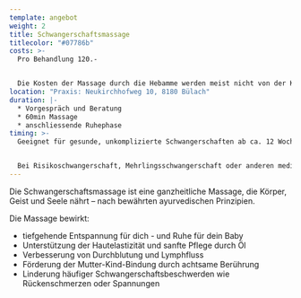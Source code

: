 ```yaml
---
template: angebot
weight: 2
title: Schwangerschaftsmassage
titlecolor: "#07786b"
costs: >-
  Pro Behandlung 120.-


  Die Kosten der Massage durch die Hebamme werden meist nicht von der Krankenkasse übernommen.
location: "Praxis: Neukirchhofweg 10, 8180 Bülach"
duration: |-
  * Vorgespräch und Beratung
  * 60min Massage
  * anschliessende Ruhephase
timing: >-
  Geeignet für gesunde, unkomplizierte Schwangerschaften ab ca. 12 Wochen


  Bei Risikoschwangerschaft, Mehrlingsschwangerschaft oder anderen medizinischen Belangen vorherige Besprechung und allenfalls Rücksprache mit dem/r Gynäkologen/-in
---
```

Die Schwangerschaftsmassage ist eine ganzheitliche Massage, die Körper, Geist und Seele nährt – nach bewährten ayurvedischen Prinzipien.

Die Massage bewirkt:

* tiefgehende Entspannung für dich - und Ruhe für dein Baby
* Unterstützung der Hautelastizität und sanfte Pflege durch Öl
* Verbesserung von Durchblutung und Lymphfluss
* Förderung der Mutter-Kind-Bindung durch achtsame Berührung
* Linderung häufiger Schwangerschaftsbeschwerden wie Rückenschmerzen oder Spannungen

